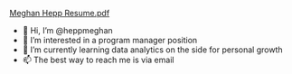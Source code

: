[Meghan Hepp Resume.pdf](https://github.com/heppmeghan/heppmeghan/files/9354645/Meghan.Hepp.Resume.pdf)
- 👋 Hi, I’m @heppmeghan
- 👀 I’m interested in a program manager position
- 🌱 I’m currently learning data analytics on the side for personal growth
- 📫 The best way to reach me is via email

<!---[Meghan Hepp Resume.pdf](https://github.com/heppmeghan/heppmeghan/files/9354625/Meghan.Hepp.Resume.pdf)

heppmeghan/heppmeghan is a ✨ special ✨ repository because its `README.md` (this file) appears on your GitHub profile.
You can click the Preview link to take a look at your changes.
--->
